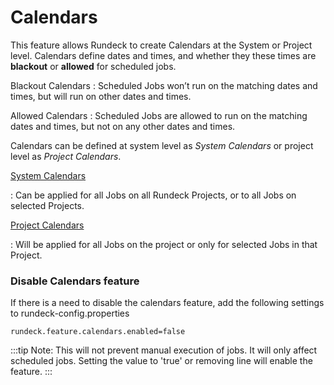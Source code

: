 # Calendars

This feature allows Rundeck to create Calendars at the System or Project level.  Calendars define dates and times, and whether they these times are **blackout** or **allowed** for scheduled jobs.

Blackout Calendars
:   Scheduled Jobs won’t run on the matching dates and times, but will run on other dates and times.

Allowed Calendars
:   Scheduled Jobs are allowed to run on the matching dates and times, but not on any other dates and times.

Calendars can be defined at system level as *System Calendars* or project level as *Project Calendars*.

[System Calendars](/manual/calendars/system-calendars.md)

:   Can be applied for all Jobs on all Rundeck Projects, or to all Jobs on selected Projects.

[Project Calendars](/manual/calendars/project-calendars.md)

:   Will be applied for all Jobs on the project or only for selected Jobs in that Project.

### Disable Calendars feature

If there is a need to disable the calendars feature, add the following settings to rundeck-config.properties

```properties
rundeck.feature.calendars.enabled=false
```
:::tip
Note: This will not prevent manual execution of jobs. It will only affect scheduled jobs.
Setting the value to 'true' or removing line will enable the feature.
:::
